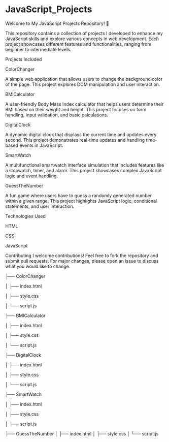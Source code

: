 # JavaScript_Projects

Welcome to My JavaScript Projects Repository! 🚀

This repository contains a collection of projects I developed to enhance my JavaScript skills and explore various concepts in web development. Each project showcases different features and functionalities, ranging from beginner to intermediate levels.

Projects Included 

ColorChanger 

A simple web application that allows users to change the background color of the page. This project explores DOM manipulation and user interaction.

BMICalculator

A user-friendly Body Mass Index calculator that helps users determine their BMI based on their weight and height. This project focuses on form handling, input validation, and basic calculations.

DigitalClock

A dynamic digital clock that displays the current time and updates every second. This project demonstrates real-time updates and handling time-based events in JavaScript.

SmartWatch

A multifunctional smartwatch interface simulation that includes features like a stopwatch, timer, and alarm. This project showcases complex JavaScript logic and event handling.

GuessTheNumber

A fun game where users have to guess a randomly generated number within a given range. This project highlights JavaScript logic, conditional statements, and user interaction.

Technologies Used

HTML

CSS

JavaScript

Contributing
I welcome contributions! Feel free to fork the repository and submit pull requests. For major changes, please open an issue to discuss what you would like to change.

├── ColorChanger

│   ├── index.html

│   ├── style.css

│   └── script.js

├── BMICalculator

│   ├── index.html

│   ├── style.css

│   └── script.js

├── DigitalClock

│   ├── index.html

│   ├── style.css

│   └── script.js

├── SmartWatch

│   ├── index.html

│   ├── style.css

│   └── script.js

├── GuessTheNumber
│   ├── index.html
│   ├── style.css
│   └── script.js

